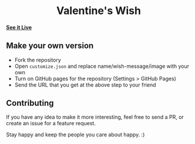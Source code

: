 <h1 align="center">
    Valentine's Wish
</h1>

#### [See it Live](https://mukilesh-k.github.io/Valentine-s-Wish/)

## Make your own version 

* Fork the repository
* Open `customize.json` and replace name/wish-message/image with your own
* Turn on GitHub pages for the repository (Settings > GitHub Pages)
* Send the URL that you get at the above step to your friend


## Contributing

If you have any idea to make it more interesting, feel free to send a PR, or create an issue for a feature request.

Stay happy and keep the people you care about happy. :)


